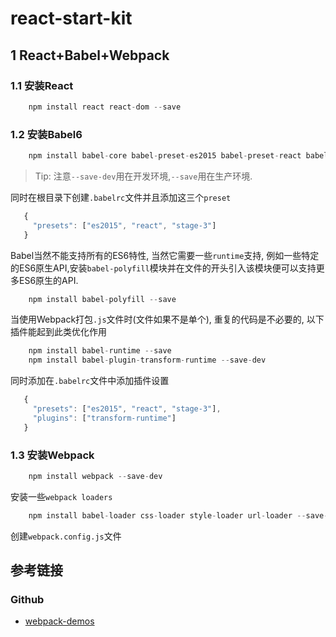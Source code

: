 # react-start-kit

## 1 React+Babel+Webpack

### 1.1 安装React

```javascript
    npm install react react-dom --save
```

### 1.2 安装Babel6

```javascript
    npm install babel-core babel-preset-es2015 babel-preset-react babel-preset-stage-3 --save-dev
```

>Tip: 注意`--save-dev`用在开发环境,`--save`用在生产环境.

同时在根目录下创建`.babelrc`文件并且添加这三个`preset`

```javascript
   {
     "presets": ["es2015", "react", "stage-3"]
   }
```

Babel当然不能支持所有的ES6特性, 当然它需要一些`runtime`支持, 例如一些特定的ES6原生API,安装`babel-polyfill`模块并在文件的开头引入该模块便可以支持更多ES6原生的API.

```javascript
    npm install babel-polyfill --save
```

当使用Webpack打包`.js`文件时(文件如果不是单个), 重复的代码是不必要的, 以下插件能起到此类优化作用

```javascript
    npm install babel-runtime --save
    npm install babel-plugin-transform-runtime --save-dev
```

同时添加在`.babelrc`文件中添加插件设置

```javascript
   {
     "presets": ["es2015", "react", "stage-3"],
     "plugins": ["transform-runtime"]
   }
```

### 1.3 安装Webpack

```javascript
    npm install webpack --save-dev
```

安装一些`webpack loaders`

```javascript
    npm install babel-loader css-loader style-loader url-loader --save-dev
```

创建`webpack.config.js`文件








## 参考链接

### Github

- [webpack-demos](https://github.com/ruanyf/webpack-demos)



